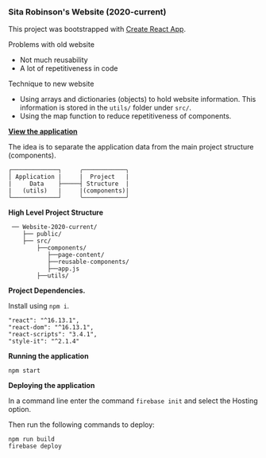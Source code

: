 ### Sita Robinson's Website (2020-current)
This project was bootstrapped with [Create React App](https://github.com/facebook/create-react-app).

Problems with old website
* Not much reusability 
* A lot of repetitiveness in code

Technique to new website 
* Using arrays and dictionaries (objects) to hold website information.  This information is stored in the `utils/` folder under `src/`.   
* Using the map function to reduce repetitiveness of components. 


**[View the application](www.sitarobinson.com)**

The idea is to separate the application data from the main project structure (components).

```
┌─────────────┐     ╭────────────╮    
│ Application |     |  Project   |
|     Data    ├─────┤ Structure  |
|   (utils)   |     |(components)| 
└─────────────┘     ╰────────────╯   
```

**High Level Project Structure** 

```
 ── Website-2020-current/
    ├── public/
    ├── src/
        ├──components/
           ├──page-content/
           ├──reusable-components/
           ├──app.js 
        ├──utils/
```

**Project Dependencies.**  

Install using `npm i`.
```
"react": "^16.13.1",
"react-dom": "^16.13.1",
"react-scripts": "3.4.1",
"style-it": "^2.1.4"
```
        
**Running the application**

```
npm start
```

**Deploying the application**  

In a command line enter the command `firebase init` and select the Hosting option.  

Then run the following commands to deploy: 

```
npm run build
firebase deploy
```


